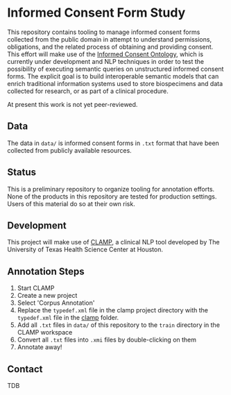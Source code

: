 # Informed Consent Form Study
This repository contains tooling to manage informed consent forms collected from the public domain in attempt to understand permissions, obligations, and the related process of obtaining and providing consent. This effort will make use of the [Informed Consent Ontology](https://github.com/ICO-ontology/ICO), which is currently under development and NLP techniques in order to test the possibility of executing semantic queries on unstructured informed consent forms. The explicit goal is to build interoperable semantic models that can enrich traditional information systems used to store biospecimens and data collected for research, or as part of a clinical procedure.

At present this work is not yet peer-reviewed.

## Data
The data in `data/` is informed consent forms in `.txt` format that have been collected from publicly available resources.

## Status
This is a preliminary repository to organize tooling for annotation efforts. None of the products in this repository are tested for production settings. Users of this material do so at their own risk.

## Development
This project will make use of  [CLAMP](https://clamp.uth.edu/), a clinical NLP tool developed by The University of Texas Health Science Center at Houston.

## Annotation Steps
1. Start CLAMP
1. Create a new project
1. Select 'Corpus Annotation'
1. Replace the `typedef.xml` file in the clamp project directory with the `typedef.xml` file in the [clamp](clamp/) folder.
1. Add all `.txt` files in `data/` of this repository to the `train` directory in the CLAMP workspace
1. Convert all `.txt` files into `.xmi` files by double-clicking on them
1. Annotate away!

## Contact
TDB
